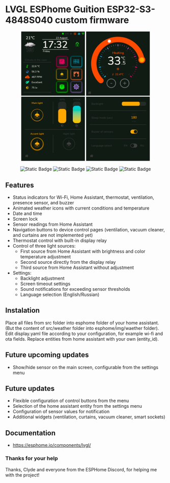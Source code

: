 # LVGL ESPhome Guition ESP32-S3-4848S040 custom firmware

<p align="center">
 <img width="200px" src="https://github.com/alaltitov/display/raw/ff08af58a90efc1293003959ed4ca9c6d12962bf/png/screen3.png">
 <img width="200px" src="https://github.com/alaltitov/display/raw/ff08af58a90efc1293003959ed4ca9c6d12962bf/png/screen2.png">
 <img width="200px" src="https://github.com/alaltitov/display/raw/ff08af58a90efc1293003959ed4ca9c6d12962bf/png/screen1.png">
 <img width="200px" src="https://github.com/alaltitov/display/raw/ff08af58a90efc1293003959ed4ca9c6d12962bf/png/screen0.png">
</p>

<p align="center">
    <img alt="Static Badge" src="https://img.shields.io/badge/made%20by-alaltitov-blue">
    <img alt="Static Badge" src="https://img.shields.io/badge/version-v1.0%20Alpha-green">
    <img alt="Static Badge" src="https://img.shields.io/badge/esphome min version-2024.8.0-red">
    <img alt="Static Badge" src="https://img.shields.io/badge/license-MIT-orange">
</p>

## Features

- Status indicators for Wi-Fi, Home Assistant, thermostat, ventilation, presence sensor, and buzzer
- Animated weather icons with current conditions and temperature
- Date and time
- Screen lock
- Sensor readings from Home Assistant
- Navigation buttons to device control pages (ventilation, vacuum cleaner, and curtains are not implemented yet)
- Thermostat control with built-in display relay
- Control of three light sources:
  * First source from Home Assistant with brightness and color temperature adjustment
  * Second source directly from the display relay
  * Third source from Home Assistant without adjustment
- Settings:
  * Backlight adjustment
  * Screen timeout settings
  * Sound notifications for exceeding sensor thresholds
  * Language selection (English/Russian)

## Instalation

Place all files from src folder into esphome folder of your home assistant. (But the content of src/weather folder into esphome/img/waether folder). Edit display.yaml file according to your configuration, for example wi-fi and ota fields. Replace entities from home assistant with your own (entity_id).

## Future upcoming updates
- Show/hide sensor on the main screen, configurable from the settings menu

## Future updates
- Flexible configuration of control buttons from the menu
- Selection of the home assistant entity from the settings menu
- Configuration of sensor values ​​for notification
- Additional widgets (ventilation, curtains, vacuum cleaner, smart sockets)

## Documentation

- https://esphome.io/components/lvgl/

### Thanks for your help



Thanks, Clyde and everyone from the ESPHome Discord, for helping me with the project!
